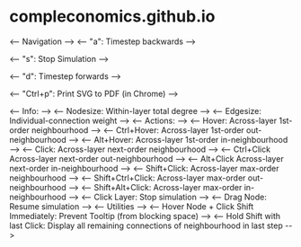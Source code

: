 # compleconomics.github.io

<-- Navigation -->
  <-- "a":             Timestep backwards -->
  
  <-- "s":             Stop Simulation -->
  
  <-- "d":             Timestep forwards -->
  
  <-- "Ctrl+p":        Print SVG to PDF (in Chrome) -->
  
<-- Info: -->
  <-- Nodesize: Within-layer total degree -->
  <-- Edgesize: Individual-connection weight -->
<-- Actions: -->
  <-- Hover:            Across-layer 1st-order  neighbourhood -->
  <-- Ctrl+Hover:       Across-layer 1st-order  out-neighbourhood -->
  <-- Alt+Hover:        Across-layer 1st-order  in-neighbourhood -->
  <-- Click:            Across-layer next-order neighbourhood -->
  <-- Ctrl+Click        Across-layer next-order out-neighbourhood -->
  <-- Alt+Click         Across-layer next-order in-neighbourhood -->
  <-- Shift+Click:      Across-layer max-order  neighbourhood -->
  <-- Shift+Ctrl+Click: Across-layer max-order  out-neighbourhood -->
  <-- Shift+Alt+Click:  Across-layer max-order  in-neighbourhood -->
  <-- Click Layer: Stop simulation -->
  <-- Drag Node:  Resume simulation -->
<-- Utilities -->
  <-- Hover Node + Click Shift Immediately:   Prevent Tooltip (from blocking space) -->
  <-- Hold Shift with last Click: Display all remaining connections of neighbourhood in last step -->
